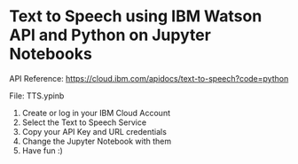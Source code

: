 # Text to Speech using IBM Watson API and Python on Jupyter Notebooks

API Reference: https://cloud.ibm.com/apidocs/text-to-speech?code=python

File: TTS.ypinb

<ol>
  <li>Create or log in your IBM Cloud Account</li>
  <li>Select the Text to Speech Service</li>
  <li>Copy your API Key and URL credentials</li>
  <li>Change the Jupyter Notebook with them</li>
  <li>Have fun :)</li>
</ol>
